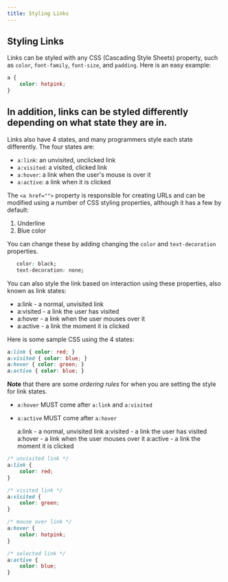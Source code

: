 ```yaml
---
title: Styling Links
---
```

## Styling Links
Links can be styled with any CSS (Cascading Style Sheets) property, such as ```color```, ```font-family```, ```font-size```, and ```padding```.
Here is an easy example:
```css
a {
    color: hotpink;
}
```

## In addition, links can be styled differently depending on what state they are in.
Links also have 4 states, and many programmers style each state differently.
The four states are:
* ```a:link```: an unvisited, unclicked link
* ```a:visited```: a visited, clicked link
* ```a:hover```: a link when the user's mouse is over it
* ```a:active```: a link when it is clicked

The `<a href="">` property is responsible for creating URLs and can be modified using a number of CSS styling properties, although it has a few by default:
1. Underline
2. Blue color

You can change these by adding changing the `color` and `text-decoration` properties.

```css
   color: black;
   text-decoration: none;
```

You can also style the link based on interaction using these properties, also known as link states:

- a:link - a normal, unvisited link
- a:visited - a link the user has visited
- a:hover - a link when the user mouses over it
- a:active - a link the moment it is clicked

Here is some sample CSS using the 4 states:
```css
a:link { color: red; }
a:visited { color: blue; }
a:hover { color: green; }
a:active { color: blue; }
```

**Note** that there are some *ordering rules* for when you are setting the style for link states.
* ```a:hover``` MUST come after ```a:link``` and ```a:visited```
* ```a:active``` MUST come after ```a:hover```

    a:link - a normal, unvisited link
    a:visited - a link the user has visited
    a:hover - a link when the user mouses over it
    a:active - a link the moment it is clicked

```css
/* unvisited link */
a:link {
    color: red;
}

/* visited link */
a:visited {
    color: green;
}

/* mouse over link */
a:hover {
    color: hotpink;
}

/* selected link */
a:active {
    color: blue;
} 
```



